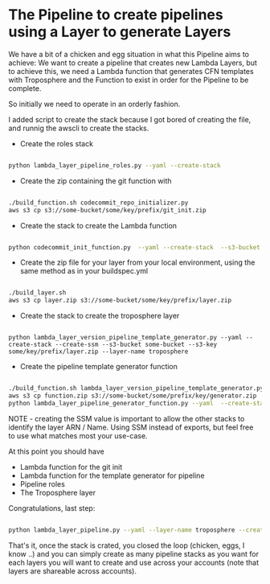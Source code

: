 The Pipeline to create pipelines using a Layer to generate Layers
=================================================================

We have a bit of a chicken and egg situation in what this Pipeline aims to achieve:
We want to create a pipeline that creates new Lambda Layers, but to achieve this, we need a Lambda function that generates CFN templates with Troposphere and the Function to exist in order for the Pipeline to be complete.

So initially we need to operate in an orderly fashion.

I added script to create the stack because I got bored of creating the file, and runnig the awscli to create the stacks.

- Create the roles stack
```bash

python lambda_layer_pipeline_roles.py --yaml --create-stack

```
- Create the zip containing the git function with
```bash

./build_function.sh codecommit_repo_initializer.py
aws s3 cp s3://some-bucket/some/key/prefix/git_init.zip

```

- Create the stack to create the Lambda function
```bash

python codecommit_init_function.py  --yaml --create-stack  --s3-bucket some-bucket --s3-key some/key/prefix/git_init.zip

```

- Create the zip file for your layer from your local environment, using the same method as in your buildspec.yml
```bash

./build_layer.sh
aws s3 cp layer.zip s3://some-bucket/some/key/prefix/layer.zip

```
- Create the stack to create the troposphere layer
```

python lambda_layer_version_pipeline_template_generator.py --yaml --create-stack --create-ssm --s3-bucket some-bucket --s3-key some/key/prefix/layer.zip --layer-name troposphere

```

- Create the pipeline template generator function

```bash

./build_function.sh lambda_layer_version_pipeline_template_generator.py
aws s3 cp function.zip s3://some-bucket/some/prefix/key/generator.zip
python lambda_layer_pipeline_generator_function.py --yaml  --create-stack  --s3-bucket some-bucke --s3-key some/prefix/key/generator.zip

```


NOTE - creating the SSM value is important to allow the other stacks to identify the layer ARN / Name. Using SSM instead of exports, but feel free to use what matches most your use-case.

At this point you should have
- Lambda function for the git init
- Lambda function for the template generator for pipeline
- Pipeline roles
- The Troposphere layer

Congratulations, last step:

```bash

python lambda_layer_pipeline.py --yaml --layer-name troposphere --create-stack

```

That's it, once the stack is crated, you closed the loop (chicken, eggs, I know ..) and you can simply create as many pipeline stacks as you want for each layers you will want to create and use across your accounts (note that layers are shareable across accounts).
